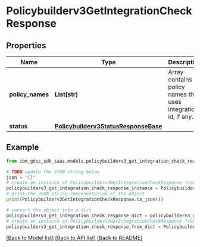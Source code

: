 # Policybuilderv3GetIntegrationCheckResponse


## Properties

Name | Type | Description | Notes
------------ | ------------- | ------------- | -------------
**policy_names** | **List[str]** | Array contains policy names that uses integration id, if any. | [optional] 
**status** | [**Policybuilderv3StatusResponseBase**](Policybuilderv3StatusResponseBase.md) |  | [optional] 

## Example

```python
from ibm_gdsc_sdk_saas.models.policybuilderv3_get_integration_check_response import Policybuilderv3GetIntegrationCheckResponse

# TODO update the JSON string below
json = "{}"
# create an instance of Policybuilderv3GetIntegrationCheckResponse from a JSON string
policybuilderv3_get_integration_check_response_instance = Policybuilderv3GetIntegrationCheckResponse.from_json(json)
# print the JSON string representation of the object
print(Policybuilderv3GetIntegrationCheckResponse.to_json())

# convert the object into a dict
policybuilderv3_get_integration_check_response_dict = policybuilderv3_get_integration_check_response_instance.to_dict()
# create an instance of Policybuilderv3GetIntegrationCheckResponse from a dict
policybuilderv3_get_integration_check_response_from_dict = Policybuilderv3GetIntegrationCheckResponse.from_dict(policybuilderv3_get_integration_check_response_dict)
```
[[Back to Model list]](../README.md#documentation-for-models) [[Back to API list]](../README.md#documentation-for-api-endpoints) [[Back to README]](../README.md)


